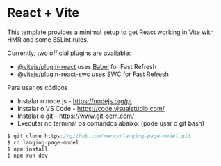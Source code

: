# React + Vite

This template provides a minimal setup to get React working in Vite with HMR and some ESLint rules.

Currently, two official plugins are available:

- [@vitejs/plugin-react](https://github.com/vitejs/vite-plugin-react/blob/main/packages/plugin-react/README.md) uses [Babel](https://babeljs.io/) for Fast Refresh
- [@vitejs/plugin-react-swc](https://github.com/vitejs/vite-plugin-react-swc) uses [SWC](https://swc.rs/) for Fast Refresh


Para usar os códigos

- Instalar o node.js - https://nodejs.org/pt
- Instalar o VS Code - https://code.visualstudio.com/
- Instalar o git - https://www.git-scm.com/
- Executar no terminal os comandos abaixo: (pode usar o git bash)

```javascript
$ git clone https://github.com/mervy/langing-page-model.git
$ cd langing-page-model
$ npm install
$ npm run dev
```


